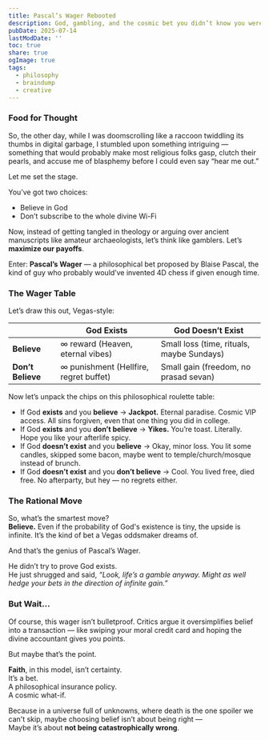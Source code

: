 ```yaml
---
title: Pascal’s Wager Rebooted  
description: God, gambling, and the cosmic bet you didn’t know you were making  
pubDate: 2025-07-14  
lastModDate: ''  
toc: true  
share: true  
ogImage: true  
tags:  
  - philosophy  
  - braindump  
  - creative  
---
```


### Food for Thought

So, the other day, while I was doomscrolling like a raccoon twiddling its thumbs in digital garbage, I stumbled upon something intriguing — something that would probably make most religious folks gasp, clutch their pearls, and accuse me of blasphemy before I could even say “hear me out.”

Let me set the stage.

You’ve got two choices:

- Believe in God  
- Don’t subscribe to the whole divine Wi-Fi

Now, instead of getting tangled in theology or arguing over ancient manuscripts like amateur archaeologists, let’s think like gamblers. Let’s **maximize our payoffs**. 

Enter: **Pascal’s Wager** — a philosophical bet proposed by Blaise Pascal, the kind of guy who probably would’ve invented 4D chess if given enough time.

### The Wager Table

Let’s draw this out, Vegas-style:

|                   | **God Exists**                         | **God Doesn’t Exist**                     |
| ----------------- | -------------------------------------- | ----------------------------------------- |
| **Believe**       | ∞ reward (Heaven, eternal vibes)       | Small loss (time, rituals, maybe Sundays) |
| **Don’t Believe** | ∞ punishment (Hellfire, regret buffet) | Small gain (freedom, no prasad sevan)     |

Now let’s unpack the chips on this philosophical roulette table:

- If God **exists** and you **believe** → **Jackpot.** Eternal paradise. Cosmic VIP access. All sins forgiven, even that one thing you did in college.
- If God **exists** and you **don’t believe** → **Yikes.** You’re toast. Literally. Hope you like your afterlife spicy.
- If God **doesn’t exist** and you **believe** → Okay, minor loss. You lit some candles, skipped some bacon, maybe went to temple/church/mosque instead of brunch.
- If God **doesn’t exist** and you **don’t believe** → Cool. You lived free, died free. No afterparty, but hey — no regrets either.

### The Rational Move

So, what’s the smartest move?  
**Believe.** Even if the probability of God's existence is tiny, the upside is infinite. It’s the kind of bet a Vegas oddsmaker dreams of.

And that’s the genius of Pascal’s Wager.

He didn’t try to prove God exists.  
He just shrugged and said, _“Look, life’s a gamble anyway. Might as well hedge your bets in the direction of infinite gain.”_

### But Wait...

Of course, this wager isn’t bulletproof. Critics argue it oversimplifies belief into a transaction — like swiping your moral credit card and hoping the divine accountant gives you points.

But maybe that’s the point.

**Faith**, in this model, isn’t certainty.  
It’s a bet.  
A philosophical insurance policy.  
A cosmic what-if.

Because in a universe full of unknowns, where death is the one spoiler we can't skip, maybe choosing belief isn’t about being right —  
Maybe it’s about **not being catastrophically wrong**.
